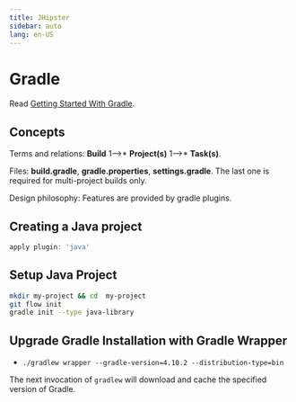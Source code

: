 ```yaml
---
title: JHipster
sidebar: auto
lang: en-US
---
```

# Gradle

Read [Getting Started With Gradle](https://www.petrikainulainen.net/getting-started-with-gradle/).

## Concepts

Terms and relations: **Build** 1&#10230;* **Project(s)** 1&#10230;* **Task(s)**.

Files: **build.gradle**, **gradle.properties**, **settings.gradle**. The last one is required for multi-project builds only.

Design philosophy: Features are provided by gradle plugins.

## Creating a Java project

```gradle
apply plugin: 'java'
```

## Setup Java Project

```bash
mkdir my-project && cd  my-project
git flow init
gradle init --type java-library
```

## Upgrade Gradle Installation with Gradle Wrapper

* `./gradlew wrapper --gradle-version=4.10.2 --distribution-type=bin`
  
The next invocation of `gradlew` will download and cache the specified version of Gradle.
